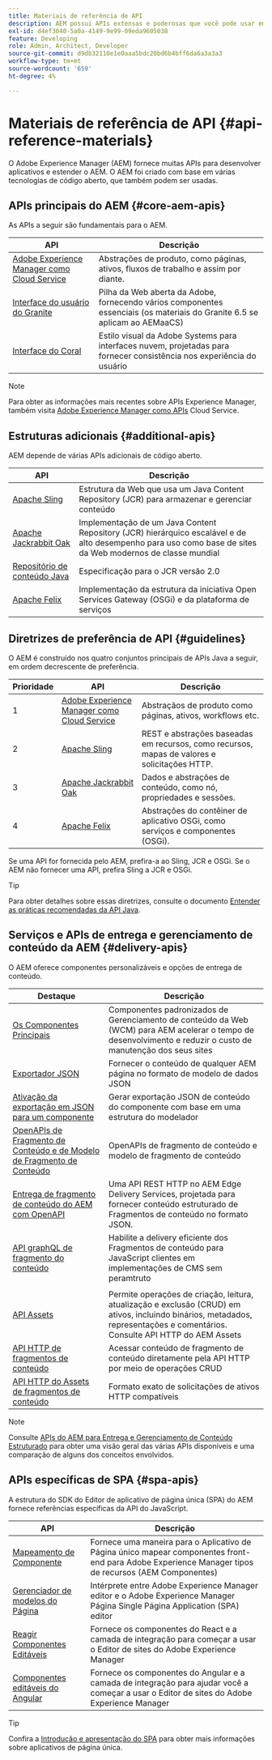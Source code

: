 ```yaml
---
title: Materiais de referência de API
description: AEM possui APIs extensas e poderosas que você pode usar em seu projeto de experiência digitais.
exl-id: d4ef3040-5a0a-4149-9e99-09eda9605038
feature: Developing
role: Admin, Architect, Developer
source-git-commit: d9db32110e1e0aaa5bdc20bd6b4bff6da6a3a3a3
workflow-type: tm+mt
source-wordcount: '659'
ht-degree: 4%

---
```


# Materiais de referência de API {#api-reference-materials}

O Adobe Experience Manager (AEM) fornece muitas APIs para desenvolver aplicativos e estender o AEM. O AEM foi criado com base em várias tecnologias de código aberto, que também podem ser usadas.

## APIs principais do AEM {#core-aem-apis}

As APIs a seguir são fundamentais para o AEM.

| API | Descrição |
|---|---|
| [Adobe Experience Manager como Cloud Service](https://www.adobe.io/experience-manager/reference-materials/cloud-service/javadoc/index.html) | Abstrações de produto, como páginas, ativos, fluxos de trabalho e assim por diante. |
| [Interface do usuário do Granite](https://helpx.adobe.com/experience-manager/6-5/sites/developing/using/reference-materials/granite-ui/api/jcr_root/libs/granite/ui/index.html#) | Pilha da Web aberta da Adobe, fornecendo vários componentes essenciais (os materiais do Granite 6.5 se aplicam ao AEMaaCS) |
| [Interface do Coral](https://opensource.adobe.com/coral-spectrum/documentation/) | Estilo visual da Adobe Systems para interfaces nuvem, projetadas para fornecer consistência nos experiência do usuário |

<!---
|Editor core JavaScript API reference|Provides all the base objects and concepts to support authoring of content resources|
--->

>[!NOTE]
>
>Para obter as informações mais recentes sobre APIs Experience Manager, também visita [Adobe Experience Manager como APIs](https://developer.adobe.com/experience-cloud/experience-manager-apis/) Cloud Service.

## Estruturas adicionais {#additional-apis}

AEM depende de várias APIs adicionais de código aberto.

| API | Descrição |
|---|---|
| [Apache Sling](https://sling.apache.org/apidocs/sling11/) | Estrutura da Web que usa um Java Content Repository (JCR) para armazenar e gerenciar conteúdo |
| [Apache Jackrabbit Oak](https://jackrabbit.apache.org/oak/docs/oak_api/overview.html) | Implementação de um Java Content Repository (JCR) hierárquico escalável e de alto desempenho para uso como base de sites da Web modernos de classe mundial |
| [Repositório de conteúdo Java](https://www.adobe.io/experience-manager/reference-materials/spec/javax.jcr/javadocs/jcr-2.0/index.html) | Especificação para o JCR versão 2.0 |
| [Apache Felix](https://felix.apache.org) | Implementação da estrutura da iniciativa Open Services Gateway (OSGi) e da plataforma de serviços |

## Diretrizes de preferência de API {#guidelines}

O AEM é construído nos quatro conjuntos principais de APIs Java a seguir, em ordem decrescente de preferência.

| Prioridade | API | Descrição |
|---|---|---|
| 1 | [Adobe Experience Manager como Cloud Service](https://www.adobe.io/experience-manager/reference-materials/cloud-service/javadoc/index.html) | Abstraçãos de produto como páginas, ativos, workflows etc. |
| 2 | [Apache Sling](https://sling.apache.org/apidocs/sling11/) | REST e abstrações baseadas em recursos, como recursos, mapas de valores e solicitações HTTP. |
| 3 | [Apache Jackrabbit Oak](https://jackrabbit.apache.org/oak/docs/oak_api/overview.html) | Dados e abstrações de conteúdo, como nó, propriedades e sessões. |
| 4 | [Apache Felix](https://felix.apache.org/) | Abstrações do contêiner de aplicativo OSGi, como serviços e componentes (OSGi). |

Se uma API for fornecida pelo AEM, prefira-a ao Sling, JCR e OSGi. Se o AEM não fornecer uma API, prefira Sling a JCR e OSGi.

>[!TIP]
>
>Para obter detalhes sobre essas diretrizes, consulte o documento [Entender as práticas recomendadas da API Java](https://experienceleague.adobe.com/docs/experience-manager-learn/foundation/development/understand-java-api-best-practices.html?lang=pt-BR).

## Serviços e APIs de entrega e gerenciamento de conteúdo da AEM {#delivery-apis}

O AEM oferece componentes personalizáveis e opções de entrega de conteúdo.

| Destaque | Descrição |
|---|---|
| [Os Componentes Principais](https://experienceleague.adobe.com/docs/experience-manager-core-components/using/introduction.html?lang=pt-BR) | Componentes padronizados de Gerenciamento de conteúdo da Web (WCM) para AEM acelerar o tempo de desenvolvimento e reduzir o custo de manutenção dos seus sites |
| [Exportador JSON](/help/implementing/developing/components/json-exporter.md) | Fornecer o conteúdo de qualquer AEM página no formato de modelo de dados JSON |
| [Ativação da exportação em JSON para um componente](/help/implementing/developing/components/enabling-json-exporter.md) | Gerar exportação JSON de conteúdo do componente com base em uma estrutura do modelador |
| [OpenAPIs de Fragmento de Conteúdo e de Modelo de Fragmento de Conteúdo](/help/headless/content-fragment-openapis.md) | OpenAPIs de fragmento de conteúdo e modelo de fragmento de conteúdo |
| [Entrega de fragmento de conteúdo do AEM com OpenAPI](/help/headless/aem-content-fragment-delivery-with-openapi.md) | Uma API REST HTTP no AEM Edge Delivery Services, projetada para fornecer conteúdo estruturado de Fragmentos de conteúdo no formato JSON. |
| [API graphQL de fragmento do conteúdo](/help/headless/graphql-api/content-fragments.md) | Habilite a delivery eficiente dos Fragmentos de conteúdo para JavaScript clientes em implementações de CMS sem peramtruto |
|  |  |
| [API Assets](/help/assets/mac-api-assets.md) | Permite operações de criação, leitura, atualização e exclusão (CRUD) em ativos, incluindo binários, metadados, representações e comentários. Consulte API HTTP do AEM Assets |
| [API HTTP de fragmentos de conteúdo](/help/assets/content-fragments/assets-api-content-fragments.md) | Acessar conteúdo de fragmento de conteúdo diretamente pela API HTTP por meio de operações CRUD |
| [API HTTP do Assets de fragmentos de conteúdo](https://experienceleague.adobe.com/docs/experience-manager-cloud-service/assets/admin/mac-api-assets.html?lang=pt-BR) | Formato exato de solicitações de ativos HTTP compatíveis |

>[!NOTE]
>
>Consulte [APIs do AEM para Entrega e Gerenciamento de Conteúdo Estruturado](/help/headless/apis-headless-and-content-fragments.md) para obter uma visão geral das várias APIs disponíveis e uma comparação de alguns dos conceitos envolvidos.

## APIs específicas de SPA {#spa-apis}

A estrutura do SDK do Editor de aplicativo de página única (SPA) do AEM fornece referências específicas da API do JavaScript.

| API | Descrição |
|---|---|
| [Mapeamento de Componente](https://www.npmjs.com/package/@adobe/aem-spa-component-mapping) | Fornece uma maneira para o Aplicativo de Página único mapear componentes front-end para Adobe Experience Manager tipos de recursos (AEM Componentes) |
| [Gerenciador de modelos do Página](https://www.npmjs.com/package/@adobe/aem-spa-page-model-manager) | Intérprete entre Adobe Experience Manager editor e o Adobe Experience Manager Página Single Página Application (SPA) editor |
| [Reagir Componentes Editáveis](https://www.npmjs.com/package/@adobe/aem-react-editable-components) | Fornece os componentes do React e a camada de integração para começar a usar o Editor de sites do Adobe Experience Manager |
| [Componentes editáveis do Angular](https://www.npmjs.com/package/@adobe/aem-angular-editable-components) | Fornece os componentes do Angular e a camada de integração para ajudar você a começar a usar o Editor de sites do Adobe Experience Manager |

>[!TIP]
>
>Confira a [Introdução e apresentação do SPA](/help/implementing/developing/hybrid/introduction.md) para obter mais informações sobre aplicativos de página única.
